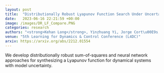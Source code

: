 ```yaml
---
layout: post
title:  "Distributionally Robust Lyapunov Function Search Under Uncertainty"
date:   2023-06-16 22:21:59 +00:00
image: /images/DR_LF_Compare.PNG
categories: research
authors: "<strong>Kehan Long</strong>, Yinzhuang Yi, Jorge Cort\u00E9s, Nikolay Atanasov"
venue: "5th Learning for Dynamics & Control Conference (L4DC)"
arxiv: https://arxiv.org/abs/2212.01554
---
```


We develop distributionally robust sum-of-squares and neural network approaches for synthesizing a Lyapunov function for dynamical systems with model uncertainty.

